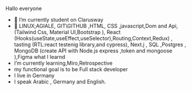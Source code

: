Hallo everyone

- 🔭 I’m currently student on Clarusway
- 🌱 LINUX;AGIALE, GIT\GITHUB ,HTML, CSS ,javascript,Dom and Api,(Tailwind Css, Material UI,Bootstrap  ), React (Hooks(useState,useEffect,useSelector),Routing,Context,Redux) , tasting (RTL:react testenig library,and cypress), Next.j , SQL ,Postgres , MongoDB (create API with Node.js express ,token  and mongoose ),Figma what I learnd
- I’m currently learning,Miro,Retrospective
- my functional goal is to be Full stack developer
- I live in Germany
- I speak Arabic , Germany and English.
  
